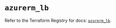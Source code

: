 # `azurerm_lb`

Refer to the Terraform Registry for docs: [`azurerm_lb`](https://registry.terraform.io/providers/hashicorp/azurerm/3.88.0/docs/resources/lb).
